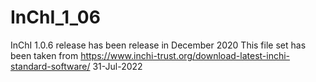 # InChI_1_06
 InChI 1.0.6 release has been release in December 2020
 This file set has been taken from https://www.inchi-trust.org/download-latest-inchi-standard-software/ 31-Jul-2022
